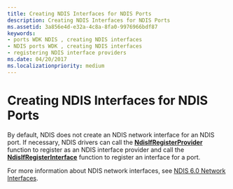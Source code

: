 ```yaml
---
title: Creating NDIS Interfaces for NDIS Ports
description: Creating NDIS Interfaces for NDIS Ports
ms.assetid: 3a856e4d-e32a-4c8a-8fa0-9976966bdf87
keywords:
- ports WDK NDIS , creating NDIS interfaces
- NDIS ports WDK , creating NDIS interfaces
- registering NDIS interface providers
ms.date: 04/20/2017
ms.localizationpriority: medium
---
```


# Creating NDIS Interfaces for NDIS Ports





By default, NDIS does not create an NDIS network interface for an NDIS port. If necessary, NDIS drivers can call the [**NdisIfRegisterProvider**](https://msdn.microsoft.com/library/windows/hardware/ff562716) function to register as an NDIS interface provider and call the [**NdisIfRegisterInterface**](https://msdn.microsoft.com/library/windows/hardware/ff562715) function to register an interface for a port.

For more information about NDIS network interfaces, see [NDIS 6.0 Network Interfaces](https://msdn.microsoft.com/library/windows/hardware/ff566525).

 

 





